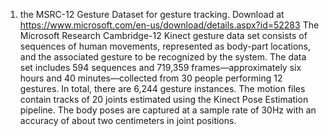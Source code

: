 1. the MSRC-12 Gesture Dataset for gesture tracking.
   Download at https://www.microsoft.com/en-us/download/details.aspx?id=52283
   The Microsoft Research Cambridge-12 Kinect gesture data set consists of sequences of human movements, represented as body-part locations, and the associated gesture to be recognized by the system. The data set includes 594 sequences and 719,359 frames—approximately six hours and 40 minutes—collected from 30 people performing 12 gestures. In total, there are 6,244 gesture instances. The motion files contain tracks of 20 joints estimated using the Kinect Pose Estimation pipeline. The body poses are captured at a sample rate of 30Hz with an accuracy of about two centimeters in joint positions.
